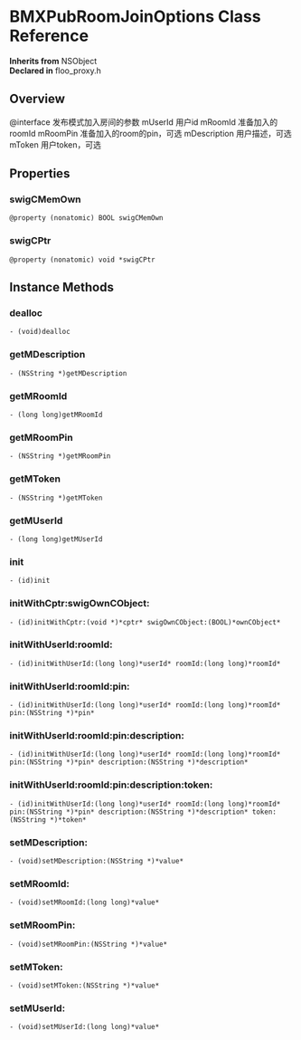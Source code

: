 # BMXPubRoomJoinOptions Class Reference

  **Inherits from** NSObject  
  **Declared in** floo_proxy.h  

## Overview

@interface 发布模式加入房间的参数
mUserId 用户id
mRoomId 准备加入的roomId
mRoomPin 准备加入的room的pin，可选
mDescription 用户描述，可选
mToken 用户token，可选

## Properties

<a name="//api/name/swigCMemOwn" title="swigCMemOwn"></a>
### swigCMemOwn

`@property (nonatomic) BOOL swigCMemOwn`

<a name="//api/name/swigCPtr" title="swigCPtr"></a>
### swigCPtr

`@property (nonatomic) void *swigCPtr`

<a title="Instance Methods" name="instance_methods"></a>
## Instance Methods

<a name="//api/name/dealloc" title="dealloc"></a>
### dealloc

`- (void)dealloc`

<a name="//api/name/getMDescription" title="getMDescription"></a>
### getMDescription

`- (NSString *)getMDescription`

<a name="//api/name/getMRoomId" title="getMRoomId"></a>
### getMRoomId

`- (long long)getMRoomId`

<a name="//api/name/getMRoomPin" title="getMRoomPin"></a>
### getMRoomPin

`- (NSString *)getMRoomPin`

<a name="//api/name/getMToken" title="getMToken"></a>
### getMToken

`- (NSString *)getMToken`

<a name="//api/name/getMUserId" title="getMUserId"></a>
### getMUserId

`- (long long)getMUserId`

<a name="//api/name/init" title="init"></a>
### init

`- (id)init`

<a name="//api/name/initWithCptr:swigOwnCObject:" title="initWithCptr:swigOwnCObject:"></a>
### initWithCptr:swigOwnCObject:

`- (id)initWithCptr:(void *)*cptr* swigOwnCObject:(BOOL)*ownCObject*`

<a name="//api/name/initWithUserId:roomId:" title="initWithUserId:roomId:"></a>
### initWithUserId:roomId:

`- (id)initWithUserId:(long long)*userId* roomId:(long long)*roomId*`

<a name="//api/name/initWithUserId:roomId:pin:" title="initWithUserId:roomId:pin:"></a>
### initWithUserId:roomId:pin:

`- (id)initWithUserId:(long long)*userId* roomId:(long long)*roomId* pin:(NSString *)*pin*`

<a name="//api/name/initWithUserId:roomId:pin:description:" title="initWithUserId:roomId:pin:description:"></a>
### initWithUserId:roomId:pin:description:

`- (id)initWithUserId:(long long)*userId* roomId:(long long)*roomId* pin:(NSString *)*pin* description:(NSString *)*description*`

<a name="//api/name/initWithUserId:roomId:pin:description:token:" title="initWithUserId:roomId:pin:description:token:"></a>
### initWithUserId:roomId:pin:description:token:

`- (id)initWithUserId:(long long)*userId* roomId:(long long)*roomId* pin:(NSString *)*pin* description:(NSString *)*description* token:(NSString *)*token*`

<a name="//api/name/setMDescription:" title="setMDescription:"></a>
### setMDescription:

`- (void)setMDescription:(NSString *)*value*`

<a name="//api/name/setMRoomId:" title="setMRoomId:"></a>
### setMRoomId:

`- (void)setMRoomId:(long long)*value*`

<a name="//api/name/setMRoomPin:" title="setMRoomPin:"></a>
### setMRoomPin:

`- (void)setMRoomPin:(NSString *)*value*`

<a name="//api/name/setMToken:" title="setMToken:"></a>
### setMToken:

`- (void)setMToken:(NSString *)*value*`

<a name="//api/name/setMUserId:" title="setMUserId:"></a>
### setMUserId:

`- (void)setMUserId:(long long)*value*`

